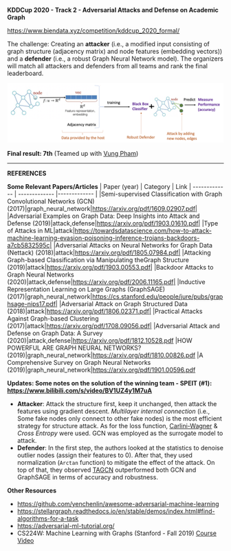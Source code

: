 **KDDCup 2020 - Track 2 - Adversarial Attacks and Defense on Academic Graph**

https://www.biendata.xyz/competition/kddcup_2020_formal/

The challenge: Creating an **attacker** (i.e., a modified input consisting of graph structure (adjacency matrix) and node features (embedding vectors)) and a **defender** (i.e., a robust Graph Neural Network model). 
The organizers will match all attackers and defenders from all teams and rank the final leaderboard.

![image](https://raw.githubusercontent.com/chaupmcs/kdd_cup_2020_attacks_defense_graphs/master/intro.png)

**Final result: 7th** (Teamed up with [Vung Pham](https://github.com/phamvanvung))

--------------------


**REFERENCES**

**Some Relevant Papers/Articles**
| Paper (year)  | Category | Link
| ------------- | ------------- |------------- |
|Semi-supervised Classification with Graph Convolutional Networks (GCN) (2017)|graph_neural_network|https://arxiv.org/pdf/1609.02907.pdf|
|Adversarial Examples on Graph Data: Deep Insights into Attack and Defense (2019)|attack,defense|https://arxiv.org/pdf/1903.01610.pdf|
|Type of Attacks in ML|attack|https://towardsdatascience.com/how-to-attack-machine-learning-evasion-poisoning-inference-trojans-backdoors-a7cb5832595c|
|Adversarial Attacks on Neural Networks for Graph Data (Nettack) (2018)|attack|https://arxiv.org/pdf/1805.07984.pdf|
|Attacking Graph-based Classification via Manipulating theGraph Structure (2019)|attack|https://arxiv.org/pdf/1903.00553.pdf|
|Backdoor Attacks to Graph Neural Networks (2020)|attack,defense|https://arxiv.org/pdf/2006.11165.pdf|
|Inductive Representation Learning on Large Graphs (GraphSAGE) (2017)|graph_neural_network|https://cs.stanford.edu/people/jure/pubs/graphsage-nips17.pdf|
|Adversarial Attack on Graph Structured Data (2018)|attack|https://arxiv.org/pdf/1806.02371.pdf|
|Practical Attacks Against Graph-based Clustering (2017)|attack|https://arxiv.org/pdf/1708.09056.pdf|
|Adversarial Attack and Defense on Graph Data: A Survey (2020)|attack,defense|https://arxiv.org/pdf/1812.10528.pdf
|HOW POWERFUL ARE GRAPH NEURAL NETWORKS? (2019)|graph_neural_network|https://arxiv.org/pdf/1810.00826.pdf
|A Comprehensive Survey on Graph Neural Networks (2019)|graph_neural_network|https://arxiv.org/pdf/1901.00596.pdf


**Updates: Some notes on the solution of the winning team - SPEIT (#1): https://www.bilibili.com/s/video/BV1UZ4y1M7uA**
  + **Attacker**: Attack the structure first, keep it unchanged, then attack the features using gradient descent. *Multilayer internal connection* (i.e., Some fake nodes only connect to other fake nodes) is the most efficient strategy for structure attack. As for the loss function, [Carlini-Wagner](https://medium.com/@iambibek/explanation-of-the-carlini-wagner-c-w-attack-algorithm-to-generate-adversarial-examples-6c1db8669fa2) & *Cross Entropy* were used. GCN was employed as the surrogate model to attack.
  + **Defender**: In the first step, the authors looked at the statistics to denoise outlier nodes (assign their features to 0). After that, they used normalization (`Arctan` function) to mitigate the effect of the attack. On top of that, they observed [TAGCN](https://arxiv.org/abs/1710.10370) outperformed both GCN and GraphSAGE in terms of accuracy and robustness. 

**Other Resources**
- https://github.com/yenchenlin/awesome-adversarial-machine-learning
- https://stellargraph.readthedocs.io/en/stable/demos/index.html#find-algorithms-for-a-task
- https://adversarial-ml-tutorial.org/
- CS224W: Machine Learning with Graphs (Stanford - Fall 2019) [Course](http://web.stanford.edu/class/cs224w/) [Video](https://www.youtube.com/playlist?list=PL1OaWjIc3zJ4xhom40qFY5jkZfyO5EDOZ)
